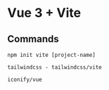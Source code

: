 # Vue 3 + Vite

## Commands

```
npm init vite [project-name]

tailwindcss - tailwindcss/vite

iconify/vue

```
